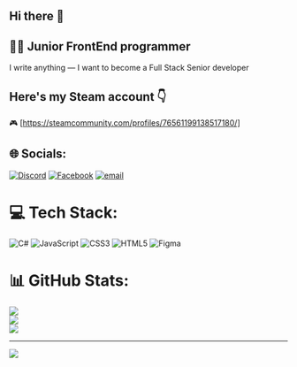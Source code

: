 ## Hi there 👋

## 🧑‍💻 Junior FrontEnd programmer
I write anything — I want to become a Full Stack Senior developer

## Here's my Steam account 👇
🎮 [https://steamcommunity.com/profiles/76561199138517180/]

## 🌐 Socials:
[![Discord](https://img.shields.io/badge/Discord-%237289DA.svg?logo=discord&logoColor=white)](https://discord.gg/danechka0672) [![Facebook](https://img.shields.io/badge/Facebook-%231877F2.svg?logo=Facebook&logoColor=white)](https://facebook.com/ivy.hgo) [![email](https://img.shields.io/badge/Email-D14836?logo=gmail&logoColor=white)](mailto:satlovdanijl@gmail.com) 

# 💻 Tech Stack:
![C#](https://img.shields.io/badge/c%23-%23239120.svg?style=for-the-badge&logo=csharp&logoColor=white) ![JavaScript](https://img.shields.io/badge/javascript-%23323330.svg?style=for-the-badge&logo=javascript&logoColor=%23F7DF1E) ![CSS3](https://img.shields.io/badge/css3-%231572B6.svg?style=for-the-badge&logo=css3&logoColor=white) ![HTML5](https://img.shields.io/badge/html5-%23E34F26.svg?style=for-the-badge&logo=html5&logoColor=white) ![Figma](https://img.shields.io/badge/figma-%23F24E1E.svg?style=for-the-badge&logo=figma&logoColor=white)
# 📊 GitHub Stats:
![](https://github-readme-stats.vercel.app/api?username=Scorabey&theme=dark&hide_border=false&include_all_commits=false&count_private=false)<br/>
![](https://nirzak-streak-stats.vercel.app/?user=Scorabey&theme=dark&hide_border=false)<br/>
![](https://github-readme-stats.vercel.app/api/top-langs/?username=Scorabey&theme=dark&hide_border=false&include_all_commits=false&count_private=false&layout=compact)

---
[![](https://visitcount.itsvg.in/api?id=Scorabey&icon=0&color=0)](https://visitcount.itsvg.in)

<!-- Proudly created with GPRM ( https://gprm.itsvg.in ) -->
